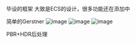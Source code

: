 毕设的框架
大致是ECS的设计，很多功能还在添加中

简单的Gerstner
![image](https://github.com/RaiYrui/renderer/assets/73044017/67ee9b2e-99a7-4f08-adef-0c5b7e41f358)
![image](https://github.com/RaiYrui/renderer/assets/73044017/12cf666a-9129-49ed-aadf-644be3bc7f51)
![image](https://github.com/RaiYrui/renderer/assets/73044017/6f844afc-3f1d-41c9-8085-142b383f316c)


PBR+HDR后处理

